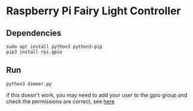 # Raspberry Pi Fairy Light Controller

## Dependencies

```
sudo apt install python3 python3-pip
pip3 install rpi.gpio
```
## Run

```
python3 dimmer.py
```
if this doesn't work, you may need to add your user to the gpio group and check the permissions are correct, see [here](https://raspberrypi.stackexchange.com/questions/40105/access-gpio-pins-without-root-no-access-to-dev-mem-try-running-as-root)
